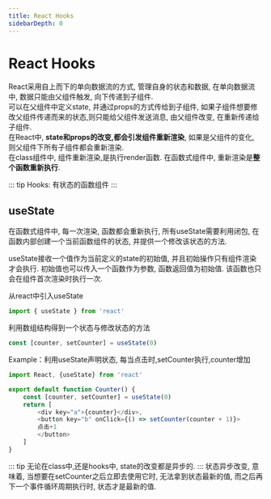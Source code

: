 ```yaml
---
title: React Hooks
sidebarDepth: 0
---
```


# React Hooks

React采用自上而下的单向数据流的方式, 管理自身的状态和数据, 在单向数据流中, 数据只能由父组件触发, 向下传递到子组件.   
可以在父组件中定义state, 并通过props的方式传给到子组件, 如果子组件想要修改父组件传递而来的状态,则只能给父组件发送消息, 由父组件改变, 在重新传递给子组件.   
在React中, **state和props的改变,都会引发组件重新渲染**, 如果是父组件的变化, 则父组件下所有子组件都会重新渲染.  
在class组件中, 组件重新渲染,是执行render函数. 在函数式组件中, 重新渲染是**整个函数重新执行**.  

::: tip
Hooks: 有状态的函数组件
::: 

## useState

在函数式组件中, 每一次渲染, 函数都会重新执行, 所有useState需要利用闭包, 在函数内部创建一个当前函数组件的状态, 并提供一个修改该状态的方法.  
  
useState接收一个值作为当前定义的state的初始值, 并且初始操作只有组件渲染才会执行. 初始值也可以传入一个函数作为参数, 函数返回值为初始值. 该函数也只会在组件首次渲染时执行一次.  
  
从react中引入useState
```js
import { useState } from 'react'
```
利用数组结构得到一个状态与修改状态的方法
```js
const [counter, setCounter] = useState(0)
```
Example：利用useState声明状态, 每当点击时,setCounter执行,counter增加
```js
import React, {useState} from 'react'

export default function Counter() {
    const [counter, setCounter] = useState(0)
    return [
        <div key="a">{counter}</div>,
        <button key="b" onClick={() => setCounter(counter + 1)}>
        点击+1
        </button>
    ]
}
```

::: tip
无论在class中,还是hooks中, state的改变都是异步的.
:::
状态异步改变, 意味着, 当想要在setCounter之后立即去使用它时, 无法拿到状态最新的值, 而之后再下一个事件循环周期执行时, 状态才是最新的值.




